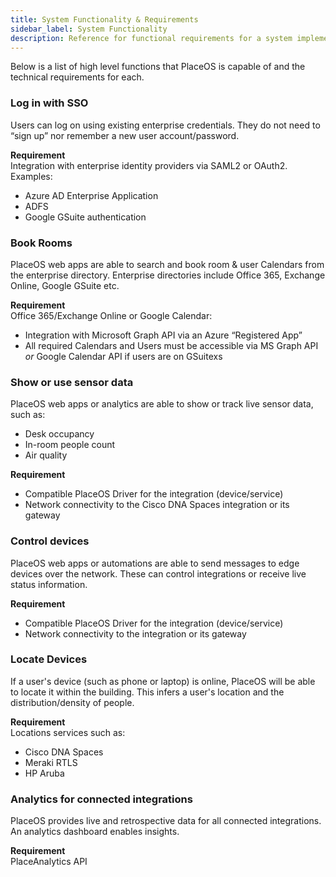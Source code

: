 ```yaml
---
title: System Functionality & Requirements
sidebar_label: System Functionality
description: Reference for functional requirements for a system implementing PlaceOS
---
```

<!-- source material gospel at https://docs.google.com/document/d/1kzQpnI_nTEUq_Qe5RApV6AkrRsqIUCyKsoPVirCt7bs/edit#heading=h.69jrquo1axlr -->

Below is a list of high level functions that PlaceOS is capable of and the technical requirements for each.

<!-- 
Function | Description | Requirement
---|---|---
Log in using existing enterprise credentials (single sign-on) | Users will not need to “sign up” and remember a new user account/password. | Integration with enterprise identity providers via SAML2 or OAuth2. Examples: <ul><li> Azure AD Enterprise Application </li><li> ADFS, </li><li> Google GSuite authentication </li></ul>
Book Rooms |  PlaceOS web apps will be able to search and book room/user Calendars from the enterprise directory (e.g. Office 365 / Exchange Online / Google GSuite) | Office 365 / Exchange Online or Google Calendar: <ul><li>Integration with Microsoft Graph API via an Azure “Registered App”</li><li> All required Calendars and Users must be accessible via MS Graph API</li><li> OR Google Calendar API, users on GSuite</li></ul> 
Show or use sensor data | PlaceOS web apps or analytics will be able to show or track live sensor data (e.g. desk occupancy, in-room people count, air quality, etc… | Compatible PlaceOS Driver for the devices/services <br/> Network connectivity to the devices/services or their gateway.
Control devices | PlaceOS web apps or automations will be able to send messages to edge devices over the network in order to control them or receive their live status information. | Compatible PlaceOS Driver for the devices/services <br/> Network connectivity to the devices/services or their gateway.
Locate Devices | PlaceOS web apps will be able to show where in the building a user’s device may currently be located (if their laptop/mobile is online). This may be used to infer where a person is located. | Integration with locations services such as: <ul><li> Cisco DNA Spaces </li><li> Meraki RTLS </li><li>HP Aruba</li></ul> 
Analytics for connected devices/integrations | Provide time-synced, retrospective data for all connected devices/integrations via an analytics dashboard, enabling insights. | PlaceAnalytics extension 
-->


### Log in with SSO
Users can log on using existing enterprise credentials. 
They do not need to “sign up” nor remember a new user account/password.  

**Requirement**   
Integration with enterprise identity providers via SAML2 or OAuth2. 
Examples:
- Azure AD Enterprise Application
- ADFS
- Google GSuite authentication

### Book Rooms
PlaceOS web apps are able to search and book room & user Calendars from the enterprise directory. 
Enterprise directories include Office 365, Exchange Online, Google GSuite etc.  

**Requirement**  
Office 365/Exchange Online or Google Calendar: 
- Integration with Microsoft Graph API via an Azure “Registered App”
- All required Calendars and Users must be accessible via MS Graph API *or* Google Calendar API if users are on GSuitexs

### Show or use sensor data
PlaceOS web apps or analytics are able to show or track live sensor data, such as:
- Desk occupancy
- In-room people count
- Air quality 

**Requirement**   
- Compatible PlaceOS Driver for the integration (device/service)
- Network connectivity to the Cisco DNA Spaces integration or its gateway

### Control devices 
PlaceOS web apps or automations are able to send messages to edge devices over the network.
These can control integrations or receive live status information.

**Requirement**  
- Compatible PlaceOS Driver for the integration (device/service)
- Network connectivity to the integration or its gateway

### Locate Devices
If a user's device (such as phone or laptop) is online, PlaceOS will be able to locate it within the building.
This infers a user's location and the distribution/density of people.

**Requirement**  
Locations services such as:
- Cisco DNA Spaces
- Meraki RTLS
- HP Aruba

### Analytics for connected integrations 
PlaceOS provides live and retrospective data for all connected integrations. 
An analytics dashboard enables insights.

**Requirement**  
PlaceAnalytics API
<!-- double check what PlaceAnalytics is referring to, pretty sure its API -->
